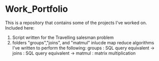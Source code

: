 # Work_Portfolio

This is a repository that contains some of the projects I've worked on.
Included here: 
1. Script written for the Travelling salesman problem
2. folders "groups","joins", and "matmul" inlucde map reduce algorithms I've written to perform the following: 
  groups : SQL query equivalent -> 
  joins : SQL query equivalent -> 
  matmul : matrix multiplication 
